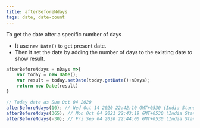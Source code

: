```yaml
---
title: afterBeforeNdays
tags: date, date-count
---
```


To get the date after a specific number of days

- It use `new Date()` to get present date.
- Then it set the date by adding the number of days to the existing date to show result.

```js
afterBeforeNdays = nDays =>{
    var today = new Date();
    var result = today.setDate(today.getDate()+nDays);
    return new Date(result)
}
```

```js
// Today date as Sun Oct 04 2020
afterBeforeNdays(10); // Wed Oct 14 2020 22:42:10 GMT+0530 (India Standard Time)
afterBeforeNdays(365); // Mon Oct 04 2021 22:43:19 GMT+0530 (India Standard Time)
afterBeforeNdays(-30); // Fri Sep 04 2020 22:44:00 GMT+0530 (India Standard Time)
```
